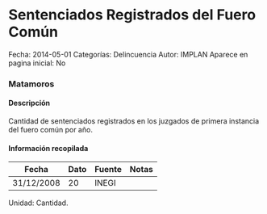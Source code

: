 Sentenciados Registrados del Fuero Común
=====

Fecha: 2014-05-01
Categorías: Delincuencia
Autor: IMPLAN
Aparece en pagina inicial: No

### Matamoros

#### Descripción

Cantidad de sentenciados registrados en los juzgados de primera instancia del fuero común por año.

<!-- break -->

#### Información recopilada

<table class="table table-hover table-bordered matriz">
  <thead>
    <tr><th>Fecha</th><th>Dato</th><th>Fuente</th><th>Notas</th></tr>
  </thead>
  <tbody>
    <tr><td class="centrado">31/12/2008</td><td class="derecha">20</td><td>INEGI</td><td></td></tr>
  </tbody>
</table>

Unidad: Cantidad.
